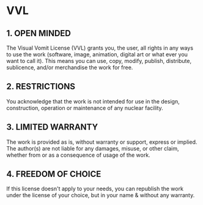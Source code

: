 # VVL





## 1. OPEN MINDED

The Visual Vomit License (VVL) grants you, the user, all rights in any ways to use the work (software, image, animation, digital art or what ever you want to call it).
This means you can use, copy, modify, publish, distribute, sublicence, and/or merchandise the work for free.





## 2. RESTRICTIONS
You acknowledge that the work is not intended for use in the design, construction, operation or maintenance of any nuclear facility.





## 3. LIMITED WARRANTY
The work is provided as is, without warranty or support, express or implied. The author(s) are not liable for any damages, misuse, or other claim, whether from or as a consequence of usage of the work.





## 4. FREEDOM OF CHOICE
If this license doesn't apply to your needs, you can republish the work under the license of your choice, but in your name & without any warranty.
